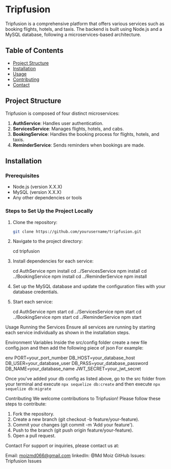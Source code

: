 # Tripfusion

Tripfusion is a comprehensive platform that offers various services such as booking flights, hotels, and taxis. The backend is built using Node.js and a MySQL database, following a microservices-based architecture.

## Table of Contents

- [Project Structure](#project-structure)
- [Installation](#installation)
- [Usage](#usage)
- [Contributing](#contributing)
- [Contact](#contact)

## Project Structure

Tripfusion is composed of four distinct microservices:

1. **AuthService**: Handles user authentication.
2. **ServicesService**: Manages flights, hotels, and cabs.
3. **BookingService**: Handles the booking process for flights, hotels, and taxis.
4. **ReminderService**: Sends reminders when bookings are made.


## Installation

### Prerequisites

- Node.js (version X.X.X)
- MySQL (version X.X.X)
- Any other dependencies or tools

### Steps to Set Up the Project Locally

1. Clone the repository:

   ```bash
   git clone https://github.com/yourusername/tripfusion.git


2. Navigate to the project directory:

   cd tripfusion

3. Install dependencies for each service:

   cd AuthService
   npm install
   cd ../ServicesService
   npm install
   cd ../BookingService
   npm install
   cd ../ReminderService
   npm install
   
4. Set up the MySQL database and update the configuration files with your database credentials.

5. Start each service:

   cd AuthService
   npm start
   cd ../ServicesService
   npm start
   cd ../BookingService
   npm start
   cd ../ReminderService
   npm start

   
Usage
Running the Services
Ensure all services are running by starting each service individually as shown in the installation steps.

Environment Variables
Inside the src/config folder create a new file config.json and then add the following piece of json
For example:

env
PORT=your_port_number
DB_HOST=your_database_host
DB_USER=your_database_user
DB_PASS=your_database_password
DB_NAME=your_database_name
JWT_SECRET=your_jwt_secret

Once you've added your db config as listed above, go to the src folder from your terminal and execute 
`npx sequelize db:create` and then execute
`npx sequelize db:migrate`


Contributing
We welcome contributions to Tripfusion! Please follow these steps to contribute:

1. Fork the repository.
2. Create a new branch (git checkout -b feature/your-feature).
3. Commit your changes (git commit -m 'Add your feature').
4. Push to the branch (git push origin feature/your-feature).
5. Open a pull request.


Contact
For support or inquiries, please contact us at:

Email: moizmd066@gmail.com
linkedIn: @Md Moiz
GitHub Issues: Tripfusion Issues
